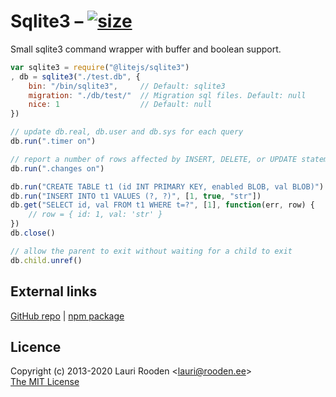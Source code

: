 [LiteJS]: https://www.litejs.com/
[npm package]: https://npmjs.org/package/@litejs/sqlite3
[GitHub repo]: https://github.com/litejs/@litejs/sqlite3

[size]: https://packagephobia.now.sh/badge?p=@litejs/sqlite3
[size-src]: https://packagephobia.now.sh/result?p=@litejs/sqlite3

Sqlite3 &ndash; [![size][size]][size-src]
=======

Small sqlite3 command wrapper with buffer and boolean support.

```javascript
var sqlite3 = require("@litejs/sqlite3")
, db = sqlite3("./test.db", {
	bin: "/bin/sqlite3",     // Default: sqlite3
	migration: "./db/test/"  // Migration sql files. Default: null
	nice: 1                  // Default: null
})

// update db.real, db.user and db.sys for each query
db.run(".timer on")

// report a number of rows affected by INSERT, DELETE, or UPDATE statement
db.run(".changes on")

db.run("CREATE TABLE t1 (id INT PRIMARY KEY, enabled BLOB, val BLOB)")
db.run("INSERT INTO t1 VALUES (?, ?)", [1, true, "str"])
db.get("SELECT id, val FROM t1 WHERE t=?", [1], function(err, row) {
	// row = { id: 1, val: 'str' }
})
db.close()

// allow the parent to exit without waiting for a child to exit
db.child.unref()

```

## External links

[GitHub repo][] |
[npm package][]


## Licence

Copyright (c) 2013-2020 Lauri Rooden &lt;lauri@rooden.ee&gt;  
[The MIT License](http://lauri.rooden.ee/mit-license.txt)


